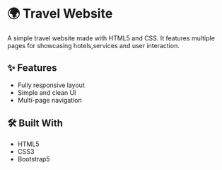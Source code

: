 # 🌍 Travel Website
A simple travel website made with HTML5 and CSS. It features multiple pages for showcasing hotels,services and user interaction.

## ✨ Features
- Fully responsive layout
- Simple and clean UI
- Multi-page navigation

## 🛠 Built With
- HTML5
- CSS3
- Bootstrap5

